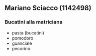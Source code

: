 Mariano Sciacco (1142498)
---

### Bucatini alla matriciana

- pasta (bucatini)
- pomodoro
- guanciale
- pecorino
